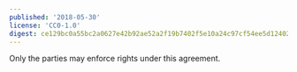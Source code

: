 ```yaml
---
published: '2018-05-30'
license: 'CC0-1.0'
digest: ce129bc0a55bc2a0627e42b92ae52a2f19b7402f5e10a24c97cf54ee5d124021
---
```


Only the parties may enforce rights under this agreement.
